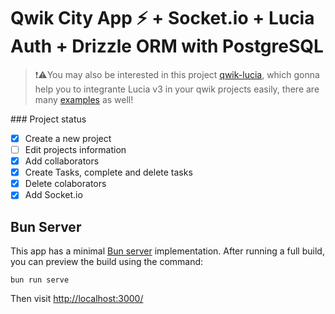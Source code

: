 # Qwik City App ⚡️ + Socket.io + Lucia Auth + Drizzle ORM with PostgreSQL

>❗⚠️You may also be interested in this project [qwik-lucia](https://github.com/gustavocadev/qwik-lucia), which gonna help you to integrante Lucia v3 in your qwik projects easily, there are many [examples](https://github.com/gustavocadev/qwik-lucia/tree/main/examples) as well!
>
\### Project status

- [x] Create a new project
- [ ] Edit projects information
- [x] Add collaborators
- [x] Create Tasks, complete and delete tasks
- [x] Delete colaborators
- [x] Add Socket.io

## Bun Server

This app has a minimal [Bun server](https://bun.sh/docs/api/http) implementation. After running a full build, you can preview the build using the command:

```
bun run serve
```

Then visit [http://localhost:3000/](http://localhost:3000/)
